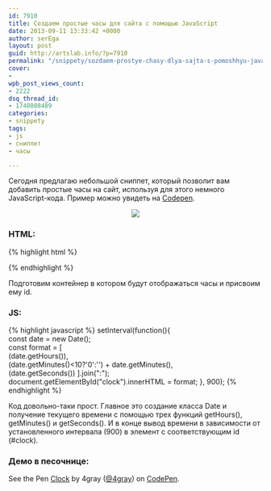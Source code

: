 ```yaml
---
id: 7910
title: Создаем простые часы для сайта с помощью JavaScript
date: 2013-09-11 13:33:42 +0000
author: serEga
layout: post
guid: http://artslab.info/?p=7910
permalink: "/snippety/sozdaem-prostye-chasy-dlya-sajta-s-pomoshhyu-javascript/"
cover:
- 
wpb_post_views_count:
- 2222
dsq_thread_id:
- 1748088489
categories:
- snippety
tags:
- js
- сниппет
- часы

---
```

Сегодня предлагаю небольшой сниппет, который позволит вам добавить простые часы на сайт, используя для этого немного JavaScript-кода. Пример можно увидеть на <a href="http://codepen.io/4gray/pen/prytd" target="_blank">Codepen</a>.

<center>
<img src="{{site.baseurl}}/forestryio/images/chasi_dlya_saita.png" />
</center>

### HTML:

{% highlight html %}

<div id="clock"></div>

{% endhighlight %}

Подготовим контейнер в котором будут отображаться часы и присвоим ему id.

### JS:

{% highlight javascript %}
    setInterval(function(){  
    	const date = new Date();  
        const format = [      
        	(date.getHours()),      
        	(date.getMinutes()<10?'0':'') + date.getMinutes(),      
        	(date.getSeconds())  ].join(":");  
        document.getElementById("clock").innerHTML = format;
    }, 900);
{% endhighlight %}

Код довольно-таки прост. Главное это создание класса Date и получение текущего времени с помощью трех функций getHours(), getMinutes() и getSeconds(). И в конце вывод времени в зависимости от установленного интервала (900) в элемент с соответствующим id (#clock).

### Демо в песочнице:

<p data-height="300" data-theme-id="414" data-slug-hash="prytd" data-default-tab="js,result" data-user="4gray" data-pen-title="Clock" class="codepen">See the Pen <a href="https://codepen.io/4gray/pen/prytd/">Clock</a> by 4gray (<a href="https://codepen.io/4gray">@4gray</a>) on <a href="https://codepen.io">CodePen</a>.</p>
<script async src="https://static.codepen.io/assets/embed/ei.js"></script>